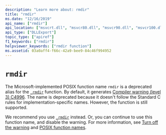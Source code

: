 ```yaml
---
description: "Learn more about: rmdir"
title: "rmdir"
ms.date: "12/16/2019"
api_name: ["rmdir"]
api_location: ["msvcrt.dll", "msvcr80.dll", "msvcr90.dll", "msvcr100.dll", "msvcr100_clr0400.dll", "msvcr110.dll", "msvcr110_clr0400.dll", "msvcr120.dll", "msvcr120_clr0400.dll", "ucrtbase.dll"]
api_type: ["DLLExport"]
topic_type: ["apiref"]
f1_keywords: ["rmdir"]
helpviewer_keywords: ["rmdir function"]
ms.assetid: 03a0aff4-f66c-42a9-bee9-84c46f994952
---
```

# `rmdir`

The Microsoft-implemented POSIX function name `rmdir` is a deprecated alias for the [`_rmdir`](rmdir-wrmdir.md) function. By default, it generates [Compiler warning (level 3) C4996](../../error-messages/compiler-warnings/compiler-warning-level-3-c4996.md). The name is deprecated because it doesn't follow the Standard C rules for implementation-specific names. However, the function is still supported.

We recommend you use [`_rmdir`](rmdir-wrmdir.md) instead. Or, you can continue to use this function name, and disable the warning. For more information, see [Turn off the warning](../../error-messages/compiler-warnings/compiler-warning-level-3-c4996.md#turn-off-the-warning) and [POSIX function names](../../error-messages/compiler-warnings/compiler-warning-level-3-c4996.md#posix-function-names).
